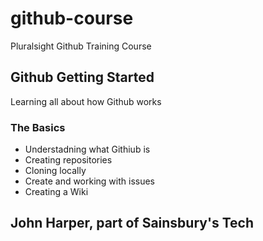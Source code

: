 # github-course
Pluralsight Github Training Course

## Github Getting Started
Learning all about how Github works 

### The Basics
- Understadning what Githiub is
- Creating repositories
- Cloning locally
- Create and working with issues
- Creating a Wiki

## John Harper, part of Sainsbury's Tech 
